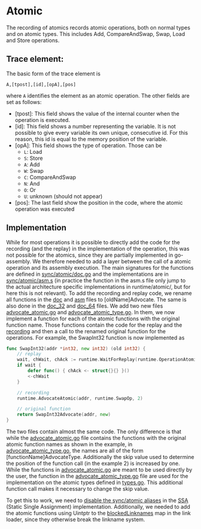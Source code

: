 # Atomic
The recording of atomics records atomic operations, both on normal types and on atomic types. This includes Add, CompareAndSwap, Swap, Load and Store operations.


## Trace element:
The basic form of the trace element is
```
A,[tpost],[id],[opA],[pos]
```
where `A` identifies the element as an atomic operation.
The other fields are set as follows:
- [tpost]: This field shows the value of the internal counter when the operation is executed.
- [id]: This field shows a number representing the variable. It is not possible to give every variable its own unique, consecutive id. For this reason, this id is equal to the memory position of the variable.
- [opA]: This field shows the type of operation. Those can be
	- `L`: Load
	- `S`: Store
	- `A`: Add
	- `W`: Swap
	- `C`: CompareAndSwap
	- `N`: And
	- `O`: Or
	- `U`: unknown (should not appear)
- [pos]: The last field show the position in the code, where the atomic operation was executed


## Implementation
While for most operations it is possible to directly add the code for
the recording (and the replay) in the implementation of the operation, this
was not possible for the atomics, since they are partially implemented in
go-assembly. We therefore needed to add a layer between the call of a
atomic operation and its assembly execution.
The main signatures for the functions are defined in [sync/atomic/doc.go](../../go-patch/src/sync/atomic/doc.go) and the implementations are in [sync/atomic/asm.s](../../go-patch/src/sync/atomic/asm.s) (in practice the function in the asm.s file only jump to the actual architecture specific implementations in runtime/atomic/, but for here this is not relevant). To add the recording and replay code, we rename all functions in
the [doc](../../go-patch/src/sync/atomic/doc.go) and [asm](../../go-patch/src/sync/atomic/asm.s) files to [oldName]Advocate. The same is also done in the
[doc_32](../../go-patch/src/sync/atomic/doc_32.go) and [doc_64](../../go-patch/src/sync/atomic/doc_64.go) files. We add two new files [advocate_atomic.go](../../go-patch/src/sync/atomic/advocate_atomic.go) and [advocate_atomic_type.go](../../go-patch/src/sync/atomic/advocate_atomic_type.go). In them, we now implement a function for each of the
atomic functions with the original function name. Those functions
contain the code for the replay and the [recording](../../go-patch/src/runtime/advocate_trace_atomic.go) and then a call
to the renamed original function for the operations. For example, the
SwapInt32 function is now implemented as
```go
func SwapInt32(addr *int32, new int32) (old int32) {
	// replay
	wait, chWait, chAck := runtime.WaitForReplay(runtime.OperationAtomicSwap, 2, true)
	if wait {
		defer func() { chAck <- struct{}{} }()
		<-chWait
	}

	// recording
	runtime.AdvocateAtomic(addr, runtime.SwapOp, 2)

	// original function
	return SwapInt32Advocate(addr, new)
}
```

The two files contain almost the same code. The only difference is that
while the [advocate_atomic.go](../../go-patch/src/sync/atomic/advocate_atomic.go)
file contains the functions with the original atomic function names as
shown in the example,
in [advocate_atomic_type.go](../../go-patch/src/sync/atomic/advocate_atomic_type.go),
the names are all of the form [functionName]AdvocateType. Additionally the
skip value used to determine the position of the function call (in the example 2)
is increased by one. While the functions in [advocate_atomic.go](../../go-patch/src/sync/atomic/advocate_atomic.go) are meant to be used directly by the user,
the function in the [advocate_atomic_type.go](../../go-patch/src/sync/atomic/advocate_atomic_type.go) file are used for the implementation on the
atomic types defined in [types.go](../../go-patch/src/sync/atomic/types.go).
This additional function call makes it necessary to change the skip value.

To get this to work, we need to [disable the sync/atomic aliases](../../go-patch/src/cmd/compile/internal/ssagen/intrinsics.go#L1571) in the
[SSA](https://go.dev/src/cmd/compile/internal/ssa/README) (Static Single Assignment) implementation. Additionally, we needed to add the atomic functions
using Uintptr to the [blockedLinknames](../../go-patch/src/cmd/link/internal/loader/loader.go#L2335) map in the link loader, since they otherwise break the linkname system.